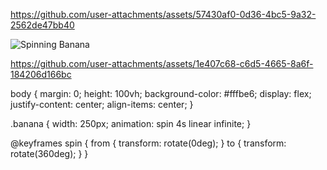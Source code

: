 

https://github.com/user-attachments/assets/57430af0-0d36-4bc5-9a32-2562de47bb40

<!DOCTYPE html>
<html lang="en">
<head>
  <meta charset="UTF-8" />
  <title>Bananitska 🍌</title>
  <link rel="stylesheet" href="style.css" />
</head>
<body>
  <img src="banana.png" alt="Spinning Banana" class="banana" />
</body>
</html>

https://github.com/user-attachments/assets/1e407c68-c6d5-4665-8a6f-184206d166bc

body {
  margin: 0;
  height: 100vh;
  background-color: #fffbe6;
  display: flex;
  justify-content: center;
  align-items: center;
}

.banana {
  width: 250px;
  animation: spin 4s linear infinite;
}

@keyframes spin {
  from { transform: rotate(0deg); }
  to { transform: rotate(360deg); }
}

<!--
**bananitska/bananitska** is a ✨ _special_ ✨ repository because its `README.md` (this file) appears on your GitHub profile.

Here are some ideas to get you started:

- 🔭 I’m currently working on ...
- 🌱 I’m currently learning ...
- 👯 I’m looking to collaborate on ...
- 🤔 I’m looking for help with ...
- 💬 Ask me about ...
- 📫 How to reach me: ...
- 😄 Pronouns: ...
- ⚡ Fun fact: ...
-->
